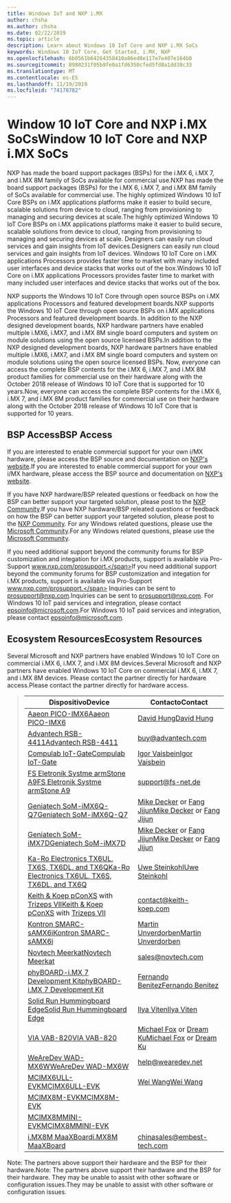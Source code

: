 ```yaml
---
title: Windows IoT and NXP i.MX
author: chsha
ms.author: chsha
ms.date: 02/22/2019
ms.topic: article
description: Learn about Windows 10 IoT Core and NXP i.MX SoCs
keywords: Windows 10 IoT Core, Get Started, i.MX, NXP
ms.openlocfilehash: 6b0561b64264358410a86ed8e117e7e407e164b0
ms.sourcegitcommit: 8980231f05b9fe0a1fd6350cfed5fd8a1dd38c33
ms.translationtype: MT
ms.contentlocale: es-ES
ms.lasthandoff: 11/19/2019
ms.locfileid: "74178782"
---
```

# <a name="window-10-iot-core-and-nxp-imx-socs"></a><span data-ttu-id="667b1-104">Window 10 IoT Core and NXP i.MX SoCs</span><span class="sxs-lookup"><span data-stu-id="667b1-104">Window 10 IoT Core and NXP i.MX SoCs</span></span>


<span data-ttu-id="667b1-105">NXP has made the board support packages (BSPs) for the i.MX 6, i.MX 7, and i.MX 8M family of SoCs available for commercial use.</span><span class="sxs-lookup"><span data-stu-id="667b1-105">NXP has made the board support packages (BSPs) for the i.MX 6, i.MX 7, and i.MX 8M family of SoCs available for commercial use.</span></span> <span data-ttu-id="667b1-106">The highly optimized Windows 10 IoT Core BSPs on i.MX applications platforms make it easier to build secure, scalable solutions from device to cloud, ranging from provisioning to managing and securing devices at scale.</span><span class="sxs-lookup"><span data-stu-id="667b1-106">The highly optimized Windows 10 IoT Core BSPs on i.MX applications platforms make it easier to build secure, scalable solutions from device to cloud, ranging from provisioning to managing and securing devices at scale.</span></span> <span data-ttu-id="667b1-107">Designers can easily run cloud services and gain insights from IoT devices.</span><span class="sxs-lookup"><span data-stu-id="667b1-107">Designers can easily run cloud services and gain insights from IoT devices.</span></span> <span data-ttu-id="667b1-108">Windows 10 IoT Core on i.MX applications Processors provides faster time to market with many included user interfaces and device stacks that works out of the box.</span><span class="sxs-lookup"><span data-stu-id="667b1-108">Windows 10 IoT Core on i.MX applications Processors provides faster time to market with many included user interfaces and device stacks that works out of the box.</span></span>

<span data-ttu-id="667b1-109">NXP supports the Windows 10 IoT Core through open source BSPs on i.MX applications Processors and featured development boards.</span><span class="sxs-lookup"><span data-stu-id="667b1-109">NXP supports the Windows 10 IoT Core through open source BSPs on i.MX applications Processors and featured development boards.</span></span>  <span data-ttu-id="667b1-110">In addition to the NXP designed development boards, NXP hardware partners have enabled multiple i.MX6, i.MX7, and i.MX 8M single board computers and system on module solutions using the open source licensed BSPs.</span><span class="sxs-lookup"><span data-stu-id="667b1-110">In addition to the NXP designed development boards, NXP hardware partners have enabled multiple i.MX6, i.MX7, and i.MX 8M single board computers and system on module solutions using the open source licensed BSPs.</span></span> <span data-ttu-id="667b1-111">Now, everyone can access the complete BSP contents for the i.MX 6, i.MX 7, and i.MX 8M product families for commercial use on their hardware along with the October 2018 release of Windows 10 IoT Core that is supported for 10 years.</span><span class="sxs-lookup"><span data-stu-id="667b1-111">Now, everyone can access the complete BSP contents for the i.MX 6, i.MX 7, and i.MX 8M product families for commercial use on their hardware along with the October 2018 release of Windows 10 IoT Core that is supported for 10 years.</span></span>

## <a name="bsp-access"></a><span data-ttu-id="667b1-112">BSP Access</span><span class="sxs-lookup"><span data-stu-id="667b1-112">BSP Access</span></span>

<span data-ttu-id="667b1-113">If you are interested to enable commercial support for your own i/MX hardware, please access the BSP source and documentation on [NXP's website](https://www.nxp.com/design/software/embedded-software/windows-10-iotIf-core-for-i.mx-applications-processors:IMXWIN10IOT).</span><span class="sxs-lookup"><span data-stu-id="667b1-113">If you are interested to enable commercial support for your own i/MX hardware, please access the BSP source and documentation on [NXP's website](https://www.nxp.com/design/software/embedded-software/windows-10-iotIf-core-for-i.mx-applications-processors:IMXWIN10IOT).</span></span> 

<span data-ttu-id="667b1-114">If you have NXP hardware/BSP releated questions or feedback on how the BSP can better support your targeted solution, please post to the [NXP Community](https://community.nxp.com/community/imx/content?filterID=contentstatus%5Bpublished%5D%7Ecategory%5Bwindows%5D).</span><span class="sxs-lookup"><span data-stu-id="667b1-114">If you have NXP hardware/BSP releated questions or feedback on how the BSP can better support your targeted solution, please post to the [NXP Community](https://community.nxp.com/community/imx/content?filterID=contentstatus%5Bpublished%5D%7Ecategory%5Bwindows%5D).</span></span> <span data-ttu-id="667b1-115">For any Windows related questions, please use the [Microsoft Community](https://social.msdn.microsoft.com/forums/en-US/home?forum=WindowsIoT).</span><span class="sxs-lookup"><span data-stu-id="667b1-115">For any Windows related questions, please use the [Microsoft Community](https://social.msdn.microsoft.com/forums/en-US/home?forum=WindowsIoT).</span></span>

<span data-ttu-id="667b1-116">If you need additional support beyond the community forums for BSP customization and integation for i.MX products, support is available via Pro-Support www.nxp.com/prosupport.</span><span class="sxs-lookup"><span data-stu-id="667b1-116">If you need additional support beyond the community forums for BSP customization and integation for i.MX products, support is available via Pro-Support www.nxp.com/prosupport.</span></span> <span data-ttu-id="667b1-117">Inquiries can be sent to [prosupport@nxp.com](mailto:prosupport@nxp.com).</span><span class="sxs-lookup"><span data-stu-id="667b1-117">Inquiries can be sent to [prosupport@nxp.com](mailto:prosupport@nxp.com).</span></span> <span data-ttu-id="667b1-118">For Windows 10 IoT paid services and integration, please contact [epsoinfo@microsoft.com](mailto:epsoinfo@microsoft.com).</span><span class="sxs-lookup"><span data-stu-id="667b1-118">For Windows 10 IoT paid services and integration, please contact [epsoinfo@microsoft.com](mailto:epsoinfo@microsoft.com).</span></span>


## <a name="ecosystem-resources"></a><span data-ttu-id="667b1-119">Ecosystem Resources</span><span class="sxs-lookup"><span data-stu-id="667b1-119">Ecosystem Resources</span></span>

<span data-ttu-id="667b1-120">Several Microsoft and NXP partners have enabled Windows 10 IoT Core on commercial i.MX 6, i.MX 7, and i.MX 8M devices.</span><span class="sxs-lookup"><span data-stu-id="667b1-120">Several Microsoft and NXP partners have enabled Windows 10 IoT Core on commercial i.MX 6, i.MX 7, and i.MX 8M devices.</span></span> <span data-ttu-id="667b1-121">Please contact the partner directly for hardware access.</span><span class="sxs-lookup"><span data-stu-id="667b1-121">Please contact the partner directly for hardware access.</span></span> 


> | <span data-ttu-id="667b1-122">Dispositivo</span><span class="sxs-lookup"><span data-stu-id="667b1-122">Device</span></span> | <span data-ttu-id="667b1-123">Contacto</span><span class="sxs-lookup"><span data-stu-id="667b1-123">Contact</span></span> |
> |-------|------|
> | [<span data-ttu-id="667b1-124">Aaeon PICO-IMX6</span><span class="sxs-lookup"><span data-stu-id="667b1-124">Aaeon PICO-IMX6</span></span>](https://www.aaeon.com/en/p/pico-itx-boards-pico-imx6/) | [<span data-ttu-id="667b1-125">David Hung</span><span class="sxs-lookup"><span data-stu-id="667b1-125">David Hung</span></span>](mailto:davidhung@aaeon.com.tw) |
> | [<span data-ttu-id="667b1-126">Advantech RSB-4411</span><span class="sxs-lookup"><span data-stu-id="667b1-126">Advantech RSB-4411</span></span>](http://www.advantech.com/products/single_board_computer/rsb-4411/mod_d3901250-b0a0-4a5f-9762-b26fa0c36858) | [buy@advantech.com](mailto:buy@advantech.com) |
> | [<span data-ttu-id="667b1-127">Compulab IoT-Gate</span><span class="sxs-lookup"><span data-stu-id="667b1-127">Compulab IoT-Gate</span></span>](https://www.compulab.com/products/iot-gateways/iot-gate-imx7-nxp-i-mx-7-internet-of-things-gateway/) | [<span data-ttu-id="667b1-128">Igor Vaisbein</span><span class="sxs-lookup"><span data-stu-id="667b1-128">Igor Vaisbein</span></span>](mailto:igor@compulab.co.il) | 
> | [<span data-ttu-id="667b1-129">FS Eletronik Systme armStone A9</span><span class="sxs-lookup"><span data-stu-id="667b1-129">FS Eletronik Systme armStone A9</span></span>](https://www.fs-net.de/en/products/armstone/armstonea9/) | [support@fs-net.de](mailto:support@fs-net.de) |
> | [<span data-ttu-id="667b1-130">Geniatech SoM-iMX6Q-Q7</span><span class="sxs-lookup"><span data-stu-id="667b1-130">Geniatech SoM-iMX6Q-Q7</span></span>](https://www.geniatech.com/product/som-imx6q-q7/) | <span data-ttu-id="667b1-131">[Mike Decker](mailto:mike.decker@geniatech.com) or [Fang Jijun](mailto:Fjj@geniatech.com)</span><span class="sxs-lookup"><span data-stu-id="667b1-131">[Mike Decker](mailto:mike.decker@geniatech.com) or [Fang Jijun](mailto:Fjj@geniatech.com)</span></span> |
> | [<span data-ttu-id="667b1-132">Geniatech SoM-iMX7D</span><span class="sxs-lookup"><span data-stu-id="667b1-132">Geniatech SoM-iMX7D</span></span>](https://www.geniatech.com/product/som-imx7d/) | <span data-ttu-id="667b1-133">[Mike Decker](mailto:mike.decker@geniatech.com) or [Fang Jijun](mailto:Fjj@geniatech.com)</span><span class="sxs-lookup"><span data-stu-id="667b1-133">[Mike Decker](mailto:mike.decker@geniatech.com) or [Fang Jijun](mailto:Fjj@geniatech.com)</span></span> |
> | [<span data-ttu-id="667b1-134">Ka-Ro Electronics TX6UL, TX6S, TX6DL, and TX6Q</span><span class="sxs-lookup"><span data-stu-id="667b1-134">Ka-Ro Electronics TX6UL, TX6S, TX6DL, and TX6Q</span></span>](https://www.karo-electronics.de/tx-standard.html?&L=1) | [<span data-ttu-id="667b1-135">Uwe Steinkohl</span><span class="sxs-lookup"><span data-stu-id="667b1-135">Uwe Steinkohl</span></span>](mailto:us@karo-electronics.de) |
> | <span data-ttu-id="667b1-136">[Keith & Koep pConXS](https://keith-koep.com/de/produkte/produkte-baseboards/pconxs-baseboard-vollausstattung-technische-daten/) with [Trizeps VII](https://keith-koep.com/de/produkte/produkte-trizeps/trizeps-vii-technische-daten-imx6/)</span><span class="sxs-lookup"><span data-stu-id="667b1-136">[Keith & Koep pConXS](https://keith-koep.com/de/produkte/produkte-baseboards/pconxs-baseboard-vollausstattung-technische-daten/) with [Trizeps VII](https://keith-koep.com/de/produkte/produkte-trizeps/trizeps-vii-technische-daten-imx6/)</span></span> | [contact@keith-koep.com](mailto:contact@keith-koep.com) |
> | [<span data-ttu-id="667b1-137">Kontron SMARC-sAMX6i</span><span class="sxs-lookup"><span data-stu-id="667b1-137">Kontron SMARC-sAMX6i</span></span>](https://www.kontron.com/products/boards-and-standard-form-factors/smarc/smarc-samx6i.html) | [<span data-ttu-id="667b1-138">Martin Unverdorben</span><span class="sxs-lookup"><span data-stu-id="667b1-138">Martin Unverdorben</span></span>](mailto:martin.unverdorben@kontron.com) |
> | [<span data-ttu-id="667b1-139">Novtech Meerkat</span><span class="sxs-lookup"><span data-stu-id="667b1-139">Novtech Meerkat</span></span>](http://novtech.com/products/meerkat96.html) | [sales@novtech.com](mailto:sales@novtech.com) |
> | [<span data-ttu-id="667b1-140">phyBOARD-i.MX 7 Development Kit</span><span class="sxs-lookup"><span data-stu-id="667b1-140">phyBOARD-i.MX 7 Development Kit</span></span>](https://phytec.com/product/phyboard-imx7-development-kit/) | [<span data-ttu-id="667b1-141">Fernando Benitez</span><span class="sxs-lookup"><span data-stu-id="667b1-141">Fernando Benitez</span></span>](mailto:sales@phytec.com) |
> | [<span data-ttu-id="667b1-142">Solid Run Hummingboard Edge</span><span class="sxs-lookup"><span data-stu-id="667b1-142">Solid Run Hummingboard Edge</span></span>](https://www.solid-run.com/imx6-win-10-iot-core/) | [<span data-ttu-id="667b1-143">Ilya Viten</span><span class="sxs-lookup"><span data-stu-id="667b1-143">Ilya Viten</span></span>](mailto:ilya@solid-run.com) |
> | [<span data-ttu-id="667b1-144">VIA VAB-820</span><span class="sxs-lookup"><span data-stu-id="667b1-144">VIA VAB-820</span></span>](https://www.viaembeddedstore.com/shop/boards/vab-820/) | <span data-ttu-id="667b1-145">[Michael Fox](mailto:MichaelFox@via.com.tw) or [Dream Ku](mailto:dreamku@via.com.tw)</span><span class="sxs-lookup"><span data-stu-id="667b1-145">[Michael Fox](mailto:MichaelFox@via.com.tw) or [Dream Ku](mailto:dreamku@via.com.tw)</span></span> |
> | [<span data-ttu-id="667b1-146">WeAreDev WAD-MX6W</span><span class="sxs-lookup"><span data-stu-id="667b1-146">WeAreDev WAD-MX6W</span></span>](http://www.wearedev.net/?mod=wadmx6w) | [help@wearedev.net](mailto:help@wearedev.net) |
> | [<span data-ttu-id="667b1-147">MCIMX6ULL-EVK</span><span class="sxs-lookup"><span data-stu-id="667b1-147">MCIMX6ULL-EVK</span></span>](https://www.nxp.com/products/processors-and-microcontrollers/arm-based-processors-and-mcus/i.mx-applications-processors/i.mx-6-processors/evaluation-kit-for-the-i.mx-6ull-and-6ulz-applications-processor:MCIMX6ULL-EVK) | [<span data-ttu-id="667b1-148">Wei Wang</span><span class="sxs-lookup"><span data-stu-id="667b1-148">Wei Wang</span></span>](mailto:Wei.A.Wang@nxp.com) |
> | [<span data-ttu-id="667b1-149">MCIMX8M-EVK</span><span class="sxs-lookup"><span data-stu-id="667b1-149">MCIMX8M-EVK</span></span>](https://www.nxp.com/support/developer-resources/software-development-tools/i.mx-developer-resources/evaluation-kit-for-the-i.mx-8m-applications-processor:MCIMX8M-EVK) |  |
> | [<span data-ttu-id="667b1-150">MCIMX8MMINI-EVK</span><span class="sxs-lookup"><span data-stu-id="667b1-150">MCIMX8MMINI-EVK</span></span>](http://www.nxp.com/imx8mminievk) | []() |
> | [<span data-ttu-id="667b1-151">i.MX8M MaaXBoard</span><span class="sxs-lookup"><span data-stu-id="667b1-151">i.MX8M MaaXBoard</span></span>](http://www.embest-tech.com/prod_view.aspx?TypeId=117&Id=388&Fid=t3:117:3) | [chinasales@embest-tech.com](mailto:chinasales@embest-tech.com) |

<span data-ttu-id="667b1-152">Note: The partners above support their hardware and the BSP for their hardware.</span><span class="sxs-lookup"><span data-stu-id="667b1-152">Note: The partners above support their hardware and the BSP for their hardware.</span></span> <span data-ttu-id="667b1-153">They may be unable to assist with other software or configuration issues.</span><span class="sxs-lookup"><span data-stu-id="667b1-153">They may be unable to assist with other software or configuration issues.</span></span>

